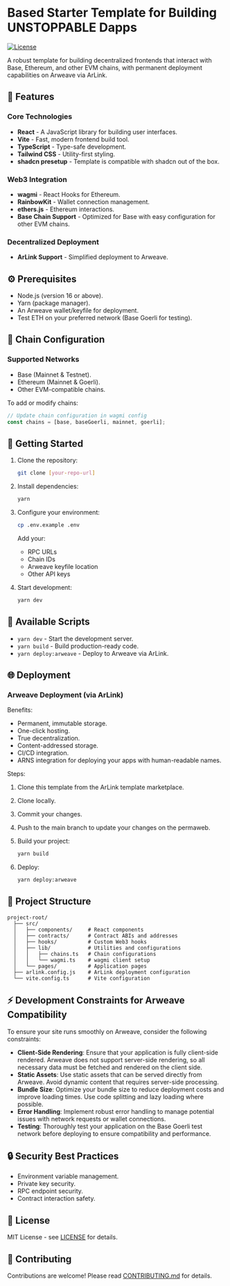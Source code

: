 # Based Starter Template for Building UNSTOPPABLE Dapps

[![License](https://img.shields.io/badge/license-MIT-blue.svg)](LICENSE)

A robust template for building decentralized frontends that interact with Base, Ethereum, and other EVM chains, with permanent deployment capabilities on Arweave via ArLink.

## 🎉 Features

### Core Technologies
- **React** - A JavaScript library for building user interfaces.
- **Vite** - Fast, modern frontend build tool.
- **TypeScript** - Type-safe development.
- **Tailwind CSS** - Utility-first styling.
- **shadcn presetup** - Template is compatible with shadcn out of the box.

### Web3 Integration
- **wagmi** - React Hooks for Ethereum.
- **RainbowKit** - Wallet connection management.
- **ethers.js** - Ethereum interactions.
- **Base Chain Support** - Optimized for Base with easy configuration for other EVM chains.

### Decentralized Deployment
- **ArLink Support** - Simplified deployment to Arweave.

## ⚙️ Prerequisites

- Node.js (version 16 or above).
- Yarn (package manager).
- An Arweave wallet/keyfile for deployment.
- Test ETH on your preferred network (Base Goerli for testing).

## 🔗 Chain Configuration

### Supported Networks
- Base (Mainnet & Testnet).
- Ethereum (Mainnet & Goerli).
- Other EVM-compatible chains.

To add or modify chains:

```typescript
// Update chain configuration in wagmi config
const chains = [base, baseGoerli, mainnet, goerli];
```

## 🚀 Getting Started

1. Clone the repository:
   ```bash
   git clone [your-repo-url]
   ```

2. Install dependencies:
   ```bash
   yarn
   ```

3. Configure your environment:
   ```bash
   cp .env.example .env
   ```
   Add your:
   - RPC URLs
   - Chain IDs
   - Arweave keyfile location
   - Other API keys

4. Start development:
   ```bash
   yarn dev
   ```

## 📜 Available Scripts

- `yarn dev` - Start the development server.
- `yarn build` - Build production-ready code.
- `yarn deploy:arweave` - Deploy to Arweave via ArLink.

## 🌐 Deployment

### Arweave Deployment (via ArLink)

Benefits:
- Permanent, immutable storage.
- One-click hosting.
- True decentralization.
- Content-addressed storage.
- CI/CD integration.
- ARNS integration for deploying your apps with human-readable names.

Steps:
1. Clone this template from the ArLink template marketplace.
2. Clone locally.
3. Commit your changes.
4. Push to the main branch to update your changes on the permaweb.

5. Build your project:
   ```bash
   yarn build
   ```

6. Deploy:
   ```bash
   yarn deploy:arweave
   ```

## 📂 Project Structure

```
project-root/
  ├── src/
  │   ├── components/     # React components
  │   ├── contracts/      # Contract ABIs and addresses
  │   ├── hooks/          # Custom Web3 hooks
  │   ├── lib/            # Utilities and configurations
  │   │   ├── chains.ts   # Chain configurations
  │   │   └── wagmi.ts    # wagmi client setup
  │   └── pages/          # Application pages
  ├── arlink.config.js    # ArLink deployment configuration
  └── vite.config.ts      # Vite configuration
```

## ⚡ Development Constraints for Arweave Compatibility

To ensure your site runs smoothly on Arweave, consider the following constraints:

- **Client-Side Rendering**: Ensure that your application is fully client-side rendered. Arweave does not support server-side rendering, so all necessary data must be fetched and rendered on the client side.
- **Static Assets**: Use static assets that can be served directly from Arweave. Avoid dynamic content that requires server-side processing.
- **Bundle Size**: Optimize your bundle size to reduce deployment costs and improve loading times. Use code splitting and lazy loading where possible.
- **Error Handling**: Implement robust error handling to manage potential issues with network requests or wallet connections.
- **Testing**: Thoroughly test your application on the Base Goerli test network before deploying to ensure compatibility and performance.

## 🔒 Security Best Practices

- Environment variable management.
- Private key security.
- RPC endpoint security.
- Contract interaction safety.

## 📄 License

MIT License - see [LICENSE](LICENSE) for details.

## 🤝 Contributing

Contributions are welcome! Please read [CONTRIBUTING.md](CONTRIBUTING.md) for details.
